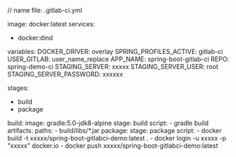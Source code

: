 // name file: .gitlab-ci.yml

image: docker:latest
services:
  - docker:dind

variables:
  DOCKER_DRIVER: overlay
  SPRING_PROFILES_ACTIVE: gitlab-ci
  USER_GITLAB: user_name_replace
  APP_NAME: spring-boot-gitlab-ci
  REPO: spring-demo-ci
  STAGING_SERVER: xxxxx
  STAGING_SERVER_USER: root
  STAGING_SERVER_PASSWORD: xxxxxx

stages:
  - build
  - package

build:
  image: gradle:5.0-jdk8-alpine
  stage: build
  script:
    - gradle build
  artifacts:
    paths:
      - build/libs/*.jar
package:
  stage: package
  script:
    - docker build -t xxxxx/spring-boot-gitlabci-demo:latest .
    - docker login -u xxxxx -p "xxxxx" docker.io
    - docker push xxxxx/spring-boot-gitlabci-demo:latest
